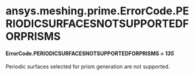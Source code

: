 # ansys.meshing.prime.ErrorCode.PERIODICSURFACESNOTSUPPORTEDFORPRISMS



#### ErrorCode.PERIODICSURFACESNOTSUPPORTEDFORPRISMS *= 135*

Periodic surfaces selected for prism generation are not supported.

<!-- !! processed by numpydoc !! -->
